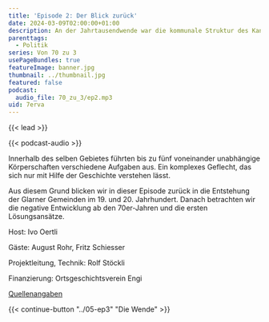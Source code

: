 ```yaml
---
title: 'Episode 2: Der Blick zurück'
date: 2024-03-09T02:00:00+01:00
description: An der Jahrtausendwende war die kommunale Struktur des Kantons Glarus vielfältig bis unübersichtlich
parenttags:
  - Politik
series: Von 70 zu 3
usePageBundles: true
featureImage: banner.jpg
thumbnail: ../thumbnail.jpg
featured: false
podcast:
  audio_file: 70_zu_3/ep2.mp3
uid: 7erva
---
```


{{< lead >}}

{{< podcast-audio >}}

Innerhalb des selben Gebietes führten bis zu fünf voneinander
unabhängige Körperschaften verschiedene Aufgaben aus. Ein komplexes
Geflecht, das sich nur mit Hilfe der Geschichte verstehen lässt.

Aus diesem Grund blicken wir in dieser Episode zurück in die
Entstehung der Glarner Gemeinden im 19. und 20. Jahrhundert. Danach
betrachten wir die negative Entwicklung ab den 70er-Jahren und die
ersten Lösungsansätze.

Host: Ivo Oertli

Gäste: August Rohr, Fritz Schiesser

Projektleitung, Technik: Rolf Stöckli

Finanzierung: Ortsgeschichtsverein Engi

[Quellenangaben](../10-quellen)

{{< continue-button "../05-ep3" "Die Wende" >}}
